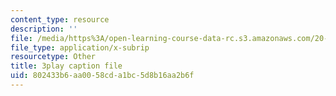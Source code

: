 ```yaml
---
content_type: resource
description: ''
file: /media/https%3A/open-learning-course-data-rc.s3.amazonaws.com/20-219-becoming-the-next-bill-nye-writing-and-hosting-the-educational-show-january-iap-2015/802433b6aa0058cda1bc5d8b16aa2b6f_BZfqcnlpofI.vtt
file_type: application/x-subrip
resourcetype: Other
title: 3play caption file
uid: 802433b6-aa00-58cd-a1bc-5d8b16aa2b6f
---
```

